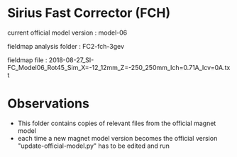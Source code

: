 Sirius Fast Corrector (FCH)
===========================

current official model version : model-06

fieldmap analysis folder       : FC2-fch-3gev

fieldmap file                  : 2018-08-27_SI-FC_Model06_Rot45_Sim_X=-12_12mm_Z=-250_250mm_Ich=0.71A_Icv=0A.txt


Observations
============

- This folder contains copies of relevant files from the official magnet model
- each time a new magnet model version becomes the official version "update-official-model.py" has to be edited and run
